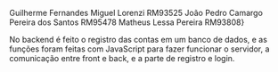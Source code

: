 Guilherme Fernandes Miguel Lorenzi RM93525 
João Pedro Camargo Pereira dos Santos RM95478 
Matheus Lessa Pereira RM93808}

No backend é feito o registro das contas em um banco de dados, e as funções foram feitas com JavaScript para fazer funcionar o servidor, a comunicação entre front e back, e a parte de registro e login.
